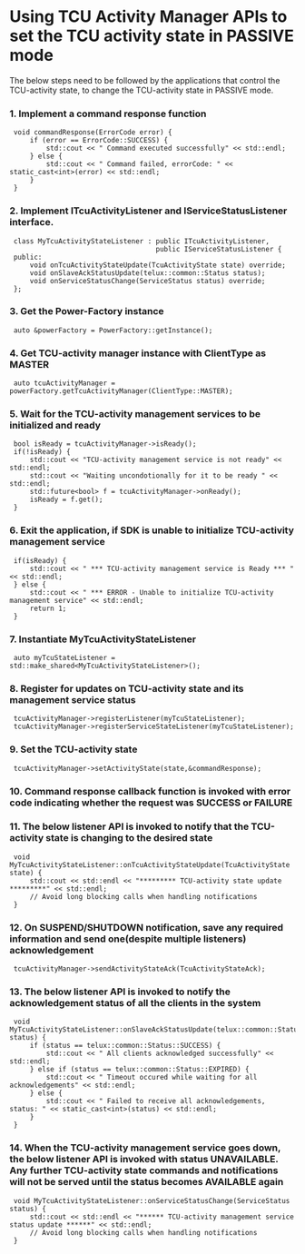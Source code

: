 # Using TCU Activity Manager APIs to set the TCU activity state in PASSIVE mode

The below steps need to be followed by the applications that control the TCU-activity state, to change the TCU-activity state in PASSIVE mode.

### 1. Implement a command response function ###
   ~~~~~~{.cpp}
    void commandResponse(ErrorCode error) {
        if (error == ErrorCode::SUCCESS) {
            std::cout << " Command executed successfully" << std::endl;
        } else {
            std::cout << " Command failed, errorCode: " << static_cast<int>(error) << std::endl;
        }
    }
   ~~~~~~

### 2. Implement ITcuActivityListener and IServiceStatusListener interface. ###
   ~~~~~~{.cpp}
    class MyTcuActivityStateListener : public ITcuActivityListener,
                                       public IServiceStatusListener {
    public:
        void onTcuActivityStateUpdate(TcuActivityState state) override;
        void onSlaveAckStatusUpdate(telux::common::Status status);
        void onServiceStatusChange(ServiceStatus status) override;
    };
   ~~~~~~

### 3. Get the Power-Factory instance ###
   ~~~~~~{.cpp}
    auto &powerFactory = PowerFactory::getInstance();
   ~~~~~~

### 4. Get TCU-activity manager instance with ClientType as MASTER ###
   ~~~~~~{.cpp}
    auto tcuActivityManager = powerFactory.getTcuActivityManager(ClientType::MASTER);
   ~~~~~~

### 5. Wait for the TCU-activity management services to be initialized and ready ###
   ~~~~~~{.cpp}
    bool isReady = tcuActivityManager->isReady();
    if(!isReady) {
        std::cout << "TCU-activity management service is not ready" << std::endl;
        std::cout << "Waiting uncondotionally for it to be ready " << std::endl;
        std::future<bool> f = tcuActivityManager->onReady();
        isReady = f.get();
    }
   ~~~~~~

### 6. Exit the application, if SDK is unable to initialize TCU-activity management service ###
   ~~~~~~{.cpp}
    if(isReady) {
        std::cout << " *** TCU-activity management service is Ready *** " << std::endl;
    } else {
        std::cout << " *** ERROR - Unable to initialize TCU-activity management service" << std::endl;
        return 1;
    }
   ~~~~~~

### 7. Instantiate MyTcuActivityStateListener ###
   ~~~~~~{.cpp}
    auto myTcuStateListener = std::make_shared<MyTcuActivityStateListener>();
   ~~~~~~

### 8. Register for updates on TCU-activity state and its management service status ###
   ~~~~~~{.cpp}
    tcuActivityManager->registerListener(myTcuStateListener);
    tcuActivityManager->registerServiceStateListener(myTcuStateListener);
   ~~~~~~

### 9. Set the TCU-activity state ###
   ~~~~~~{.cpp}
    tcuActivityManager->setActivityState(state,&commandResponse);
   ~~~~~~

### 10. Command response callback function is invoked with error code indicating whether the request was SUCCESS or FAILURE ###

### 11. The below listener API is invoked to notify that the TCU-activity state is changing to the desired state ###
   ~~~~~~{.cpp}
    void MyTcuActivityStateListener::onTcuActivityStateUpdate(TcuActivityState state) {
        std::cout << std::endl << "********* TCU-activity state update *********" << std::endl;
        // Avoid long blocking calls when handling notifications
    }
   ~~~~~~

### 12. On SUSPEND/SHUTDOWN notification, save any required information and send one(despite multiple listeners) acknowledgement ###
   ~~~~~~{.cpp}
    tcuActivityManager->sendActivityStateAck(TcuActivityStateAck);
   ~~~~~~

### 13. The below listener API is invoked to notify the acknowledgement status of all the clients in the system ###
   ~~~~~~{.cpp}
    void MyTcuActivityStateListener::onSlaveAckStatusUpdate(telux::common::Status status) {
        if (status == telux::common::Status::SUCCESS) {
            std::cout << " All clients acknowledged successfully" << std::endl;
        } else if (status == telux::common::Status::EXPIRED) {
            std::cout << " Timeout occured while waiting for all acknowledgements" << std::endl;
        } else {
            std::cout << " Failed to receive all acknowledgements, status: " << static_cast<int>(status) << std::endl;
        }
    }
   ~~~~~~

### 14. When the TCU-activity management service goes down, the below listener API is invoked with status UNAVAILABLE. Any further TCU-activity state commands and notifications will not be served until the status becomes AVAILABLE again ###
   ~~~~~~{.cpp}
    void MyTcuActivityStateListener::onServiceStatusChange(ServiceStatus status) {
        std::cout << std::endl << "****** TCU-activity management service status update ******" << std::endl;
        // Avoid long blocking calls when handling notifications
    }
   ~~~~~~